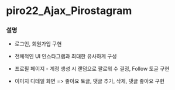 # piro22_Ajax_Pirostagram

### 설명
- 로그인, 회원가입 구현
- 전체적인 UI 인스타그램과 최대한 유사하게 구성

- 프로필 페이지 - 계정 생성 시 랜덤으로 팔로워 수 결정, Follow 토글 구현

- 이미지 디테일 화면 => 좋아요 토글, 댓글 추가, 삭제, 댓글 좋아요 구현
